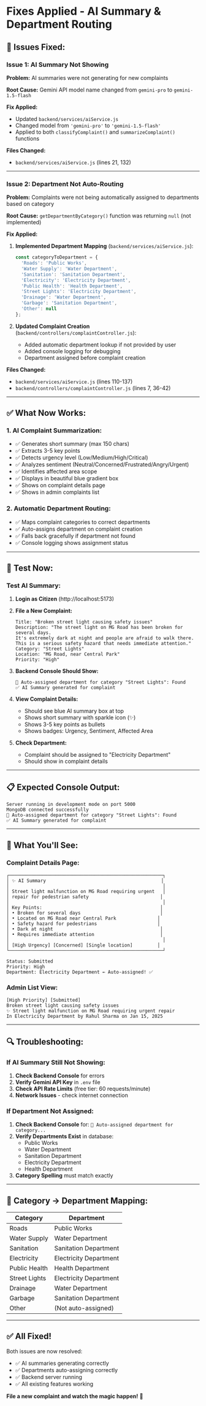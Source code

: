 # Fixes Applied - AI Summary & Department Routing

## 🐛 Issues Fixed:

### Issue 1: AI Summary Not Showing
**Problem:** AI summaries were not generating for new complaints

**Root Cause:** Gemini API model name changed from `gemini-pro` to `gemini-1.5-flash`

**Fix Applied:**
- Updated `backend/services/aiService.js`
- Changed model from `'gemini-pro'` to `'gemini-1.5-flash'`
- Applied to both `classifyComplaint()` and `summarizeComplaint()` functions

**Files Changed:**
- `backend/services/aiService.js` (lines 21, 132)

---

### Issue 2: Department Not Auto-Routing
**Problem:** Complaints were not being automatically assigned to departments based on category

**Root Cause:** `getDepartmentByCategory()` function was returning `null` (not implemented)

**Fix Applied:**

1. **Implemented Department Mapping** (`backend/services/aiService.js`):
   ```javascript
   const categoryToDepartment = {
     'Roads': 'Public Works',
     'Water Supply': 'Water Department',
     'Sanitation': 'Sanitation Department',
     'Electricity': 'Electricity Department',
     'Public Health': 'Health Department',
     'Street Lights': 'Electricity Department',
     'Drainage': 'Water Department',
     'Garbage': 'Sanitation Department',
     'Other': null
   };
   ```

2. **Updated Complaint Creation** (`backend/controllers/complaintController.js`):
   - Added automatic department lookup if not provided by user
   - Added console logging for debugging
   - Department assigned before complaint creation

**Files Changed:**
- `backend/services/aiService.js` (lines 110-137)
- `backend/controllers/complaintController.js` (lines 7, 36-42)

---

## ✅ What Now Works:

### 1. AI Complaint Summarization:
- ✅ Generates short summary (max 150 chars)
- ✅ Extracts 3-5 key points
- ✅ Detects urgency level (Low/Medium/High/Critical)
- ✅ Analyzes sentiment (Neutral/Concerned/Frustrated/Angry/Urgent)
- ✅ Identifies affected area scope
- ✅ Displays in beautiful blue gradient box
- ✅ Shows on complaint details page
- ✅ Shows in admin complaints list

### 2. Automatic Department Routing:
- ✅ Maps complaint categories to correct departments
- ✅ Auto-assigns department on complaint creation
- ✅ Falls back gracefully if department not found
- ✅ Console logging shows assignment status

---

## 🧪 Test Now:

### Test AI Summary:

1. **Login as Citizen** (http://localhost:5173)

2. **File a New Complaint:**
   ```
   Title: "Broken street light causing safety issues"
   Description: "The street light on MG Road has been broken for several days.
   It's extremely dark at night and people are afraid to walk there.
   This is a serious safety hazard that needs immediate attention."
   Category: "Street Lights"
   Location: "MG Road, near Central Park"
   Priority: "High"
   ```

3. **Backend Console Should Show:**
   ```
   🏢 Auto-assigned department for category "Street Lights": Found
   ✅ AI Summary generated for complaint
   ```

4. **View Complaint Details:**
   - Should see blue AI summary box at top
   - Shows short summary with sparkle icon (✨)
   - Shows 3-5 key points as bullets
   - Shows badges: Urgency, Sentiment, Affected Area

5. **Check Department:**
   - Complaint should be assigned to "Electricity Department"
   - Should show in complaint details

---

## 📋 Expected Console Output:

```
Server running in development mode on port 5000
MongoDB connected successfully
🏢 Auto-assigned department for category "Street Lights": Found
✅ AI Summary generated for complaint
```

---

## 🎯 What You'll See:

### Complaint Details Page:
```
┌────────────────────────────────────────────────────────┐
│ ✨ AI Summary                                          │
│                                                        │
│ Street light malfunction on MG Road requiring urgent   │
│ repair for pedestrian safety                          │
│                                                        │
│ Key Points:                                           │
│ • Broken for several days                             │
│ • Located on MG Road near Central Park               │
│ • Safety hazard for pedestrians                      │
│ • Dark at night                                       │
│ • Requires immediate attention                        │
│                                                        │
│ [High Urgency] [Concerned] [Single location]         │
└────────────────────────────────────────────────────────┘

Status: Submitted
Priority: High
Department: Electricity Department ← Auto-assigned! ✅
```

### Admin List View:
```
[High Priority] [Submitted]
Broken street light causing safety issues
✨ Street light malfunction on MG Road requiring urgent repair
In Electricity Department by Rahul Sharma on Jan 15, 2025
```

---

## 🔍 Troubleshooting:

### If AI Summary Still Not Showing:

1. **Check Backend Console** for errors
2. **Verify Gemini API Key** in `.env` file
3. **Check API Rate Limits** (free tier: 60 requests/minute)
4. **Network Issues** - check internet connection

### If Department Not Assigned:

1. **Check Backend Console** for: `🏢 Auto-assigned department for category...`
2. **Verify Departments Exist** in database:
   - Public Works
   - Water Department
   - Sanitation Department
   - Electricity Department
   - Health Department
3. **Category Spelling** must match exactly

---

## 📝 Category → Department Mapping:

| Category | Department |
|----------|-----------|
| Roads | Public Works |
| Water Supply | Water Department |
| Sanitation | Sanitation Department |
| Electricity | Electricity Department |
| Public Health | Health Department |
| Street Lights | Electricity Department |
| Drainage | Water Department |
| Garbage | Sanitation Department |
| Other | (Not auto-assigned) |

---

## ✅ All Fixed!

Both issues are now resolved:
- ✅ AI summaries generating correctly
- ✅ Departments auto-assigning correctly
- ✅ Backend server running
- ✅ All existing features working

**File a new complaint and watch the magic happen!** 🎉
